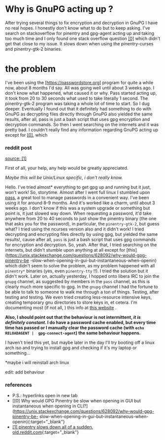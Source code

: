 # Why is GnuPG acting up ? 

After trying several things to fix encryption and decryption in GnuPG I have no 
real hopes. I honestly don't know what to do but to keep asking. I've search on 
stackoverflow for pinentry and gpg-agent acting up and taking too much time and 
I only found one stack overflow question [\[0\]](#references) which didn't get
that close to my issue.
It slows down when using the pinentry-curses and pinentry-gtk-2 binaries.

# the problem
I've been using the [https://passwordstore.org] program for quite a while now,
about 8 months I'd say. All was going well until about 3 weeks ago. I don't 
know what happened, what caused it or why. Pass started acting up, it took from
20 to 30 seconds what used to take literally 1 second. The pinentry-gtk-2 
program was taking a whole lot of time to start. So I dug deeper. Eventually I
found out that it definitely had something to do with GnuPG as decrypting
files directly through GnuPG also yielded the same results, after all, pass is
just a bash script that uses gpg encryption and decryption commands. So then I
went searching on the internets and it was pretty bad. I couldn't really find
any information regarding GnuPG acting up except for [\[0\]](#references), 
which 

### reddit post
[source: \[1\]](#references)

First of all, your help, any help would be greatly appreciated.

*Maybe this will be Unix/Linux specific, i don't really know.*

Hello. I've tried almost* everything to get gpg up and running but it just, 
won't work! So, storytime. Almost after I went full linux I stumbled upon 
[pass](http://passwordstore.org), a great tool to manage passwords in a 
convenient way. I've been using it for around 8-9 months. And it's worked like 
a charm, until about 3 weeks ago. I don't know if this was a system upgrade or 
something but point is, it just slowed way down. When requesting a password, 
it'd take anywhere from 20 to 40 seconds to just show the pinentry binary (the 
one that asks you for the password), in particular, the `pinentry-gtk-2`, but 
guess what? I tried using the ncurses version also and it didn't work! I tried 
decrypting and encrypting files directly by using gpg, but yielded the same 
results!, cause after all, `pass` is just a bash script that uses gpg commands 
for encryption and decryption. So, yeah. After that, I tried searching on the 
internets, but didn't stumble upon anything at all except for 
[this](https://unix.stackexchange.com/questions/628092/why-would-gpg-pinentry-be
-slow-when-opening-in-gui-but-instantaneous-when-openin) which didn't seem to 
solve the problem, as my problem happened with all `pinentry*` binaries (yes, 
even `pinentry-tty` !!). I tried the solution but it didn't work. Later on, 
actually yesterday, I hopped onto libera IRC to join the `gnupg` channel, as 
suggested by members in the `pass` channel, as this is clearly much more 
specific to gpg. In the `gnupg` channel I had the fortune to be able to talk to 
someone to walk me through a ton of things. Testing, after testing and testing. 
We even tried creating less-resource intensive keys, creating temporary gnu 
directories to store keys in, et cetera. I'm documenting most (if not all, ) 
this info at [this website](https://trevcan.github.io/gpg.why) .

**Also, I should point out that the behaviour is not intermittent, _it is 
definitely constant_. I do have a password cache enabled, but every time time 
has passed or I manually clear the password cache (with `echo RELOADAGENT | 
gpg-connect-agent`) the same behaviour happens.**

I haven't tried this yet, but maybe later in the day I'll try booting off a 
linux arch iso and trying to install gpg and checking if it's my laptop or 
something...

*maybe i will reinstall arch linux

edit: add behaviour

### references
- P.S.: hyperlinks open in new tab
- [\[0\] Why would GPG Pinentry be slow when opening in GUI but instantaneous 
when opening in 
CLI?](https://unix.stackexchange.com/questions/628092/why-would-gpg-pinentry-be-
slow-when-opening-in-gui-but-instantaneous-when-openin){:target="_blank"}
- [\[1\] pinentry slows down all of a sudden. old.reddit.com](https://old.reddit.com/r/GPGpractice/comments/q26tsf/pinentry_slows_down_all_of_a_sudden/?ref=share&ref_source=link){:target="_blank"}









